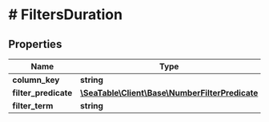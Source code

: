 # # FiltersDuration

## Properties

Name | Type | Description | Notes
------------ | ------------- | ------------- | -------------
**column_key** | **string** |  | [optional]
**filter_predicate** | [**\SeaTable\Client\Base\NumberFilterPredicate**](NumberFilterPredicate.md) |  | [optional]
**filter_term** | **string** |  | [optional]

